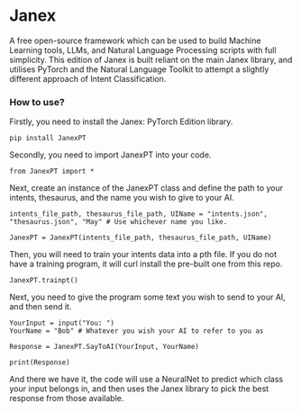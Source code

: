 # Janex
A free open-source framework which can be used to build Machine Learning tools, LLMs, and Natural Language Processing scripts with full simplicity. This edition of Janex is built reliant on the main Janex library, and utilises PyTorch and the Natural Language Toolkit to attempt a slightly different approach of Intent Classification.

<h3> How to use? </h3>

Firstly, you need to install the Janex: PyTorch Edition library.
```
pip install JanexPT
```

Secondly, you need to import JanexPT into your code.
```
from JanexPT import *
```

Next, create an instance of the JanexPT class and define the path to your intents, thesaurus, and the name you wish to give to your AI.
```
intents_file_path, thesaurus_file_path, UIName = "intents.json", "thesaurus.json", "May" # Use whichever name you like.

JanexPT = JanexPT(intents_file_path, thesaurus_file_path, UIName)

```

Then, you will need to train your intents data into a pth file. If you do not have a training program, it will curl install the pre-built one from this repo.
```
JanexPT.trainpt()
```

Next, you need to give the program some text you wish to send to your AI, and then send it.
```
YourInput = input("You: ")
YourName = "Bob" # Whatever you wish your AI to refer to you as

Response = JanexPT.SayToAI(YourInput, YourName)

print(Response)
```

And there we have it, the code will use a NeuralNet to predict which class your input belongs in, and then uses the Janex library to pick the best response from those available.
